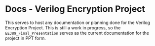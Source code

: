 # Docs - Verilog Encryption Project

This serves to host any documentation or planning done for the Verilog Encryption Project. This is still a work in progress, so the `EE389_Final_Presentation` serves as the current documentation for the project in PPT form.